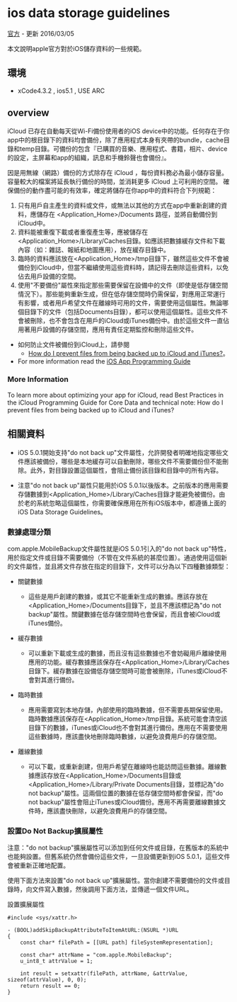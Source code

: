 # ios data storage guidelines

[官方](https://developer.apple.com/icloud/documentation/data-storage/index.html)
	- 更新 2016/03/05

本文說明apple官方對於iOS儲存資料的一些規範。  

## 環境
- xCode4.3.2 , ios5.1 , USE ARC

## overview
iCloud 已存在自動每天從Wi-Fi備份使用者的iOS device中的功能。任何存在于你app中的根目錄下的資料均會備份，除了應用程式本身有夾帶的bundle，cache目錄和temp目錄。可備份的包含『已購買的音樂、應用程式、書籍，相片、device的設定，主屏幕和app的組織，訊息和手機鈴聲也會備份』。


因是用無線（網路）備份的方式除存在 iCloud ，每份資料務必為最小儲存容量。容量較大的檔案將延長執行備份的時間，並消耗更多 iCloud 上可利用的空間。
確保備份的動作盡可能的有效率，確定將儲存在你app中的資料符合下列規範：

1. 只有用戶自主產生的資料或文件，或無法以其他的方式在app中重新創建的資料，應儲存在 <Application_Home>/Documents 路徑，並將自動備份到iCloud中。
2. 資料能被重復下載或者重復產生等，應被儲存在<Application_Home>/Library/Caches目錄。如應該把數據緩存文件和下載內容（如：雜誌、報紙和地圖應用），放在緩存目錄中。
3. 臨時的資料應該放在<Application_Home>/tmp目錄下，雖然這些文件不會被備份到iCloud中，但當不繼續使用這些資料時，請記得去刪除這些資料，以免佔去用戶設備的空間。
4. 使用"不要備份"屬性來指定那些需要保留在設備中的文件（即使是低存儲空間情況下）。那些能夠重新生成，但在低存儲空間時仍需保留，對應用正常運行有影響，或者用戶希望文件在離線時可用的文件，需要使用這個屬性。無論哪個目錄下的文件（包括Documents目錄），都可以使用這個屬性。這些文件不會被刪除，也不會包含在用戶的iCloud或iTunes備份中。由於這些文件一直佔用著用戶設備的存儲空間，應用有責任定期監控和刪除這些文件。

- 如何防止文件被備份到iCloud上，請參閱 
	- [How do I prevent files from being backed up to iCloud and iTunes?](https://developer.apple.com/library/ios/#qa/qa1719/)。
- For more information read the [iOS App Programming Guide](https://developer.apple.com/library/ios/#documentation/iPhone/Conceptual/iPhoneOSProgrammingGuide/PerformanceTuning/PerformanceTuning.html#//apple_ref/doc/uid/TP40007072-CH8-SW8)

### More Information

To learn more about optimizing your app for iCloud, read Best Practices in the iCloud Programming Guide for Core Data and technical note: How do I prevent files from being backed up to iCloud and iTunes?

## 相關資料

- iOS 5.0.1開始支持"do not back up"文件屬性，允許開發者明確地指定哪些文件應該被備份，哪些是本地緩存可以自動刪除，哪些文件不需要備份但不能刪除。此外，對目錄設置這個屬性，會阻止備份該目錄和目錄中的所有內容。

- 注意"do not back up"屬性只能用於iOS 5.0.1以後版本。之前版本的應用需要存儲數據到<Application_Home>/Library/Caches目錄才能避免被備份。由於老的系統忽略這個屬性，你需要確保應用在所有iOS版本中，都遵循上面的iOS Data Storage Guidelines。

### 數據處理分類

com.apple.MobileBackup文件屬性就是iOS 5.0.1引入的"do not back up"特性，用於指定文件或目錄不需要備份（不管在文件系統的甚麼位置）。通過使用這個新的文件屬性，並且將文件存放在指定的目錄下，文件可以分為以下四種數據類型：

- 關鍵數據
	- 這些是用戶創建的數據，或其它不能重新生成的數據。應該存放在<Application_Home>/Documents目錄下，並且不應該標記為"do not backup"屬性。關鍵數據在低存儲空間時也會保留，而且會被iCloud或iTunes備份。

- 緩存數據
	- 可以重新下載或生成的數據，而且沒有這些數據也不會妨礙用戶離線使用應用的功能。緩存數據應該保存在<Application_Home>/Library/Caches目錄下。緩存數據在設備低存儲空間時可能會被刪除，iTunes或iCloud不會對其進行備份。

- 臨時數據
	- 應用需要寫到本地存儲，內部使用的臨時數據，但不需要長期保留使用。臨時數據應該保存在<Application_Home>/tmp目錄。系統可能會清空該目錄下的數據，iTunes或iCloud也不會對其進行備份。應用在不需要使用這些數據時，應該盡快地刪除臨時數據，以避免浪費用戶的存儲空間。

- 離線數據
	- 可以下載，或重新創建，但用戶希望在離線時也能訪問這些數據。離線數據應該存放在<Application_Home>/Documents目錄或<Application_Home>/Library/Private Documents目錄，並標記為"do not backup"屬性。這兩個位置的數據在低存儲空間時都會保留，而"do not backup"屬性會阻止iTunes或iCloud備份。應用不再需要離線數據文件時，應該盡快刪除，以避免浪費用戶的存儲空間。

### 設置Do Not Backup擴展屬性

注意："do not backup"擴展屬性可以添加到任何文件或目錄，在舊版本的系統中也能夠設置。但舊系統仍然會備份這些文件，一旦設備更新到iOS 5.0.1，這些文件會被重新正確地配置。

使用下面方法來設置"do not back up"擴展屬性。當你創建不需要備份的文件或目錄時，向文件寫入數據，然後調用下面方法，並傳遞一個文件URL。

設置擴展屬性

```
#include <sys/xattr.h>

- (BOOL)addSkipBackupAttributeToItemAtURL:(NSURL *)URL
{
	const char* filePath = [[URL path] fileSystemRepresentation];
	
	const char* attrName = "com.apple.MobileBackup";
	u_int8_t attrValue = 1;
	
	int result = setxattr(filePath, attrName, &attrValue, sizeof(attrValue), 0, 0);
	return result == 0;
}	
```